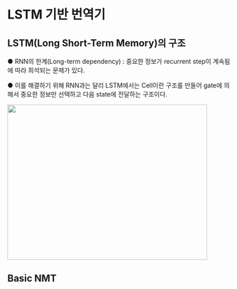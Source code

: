 # LSTM 기반 번역기
## LSTM(Long Short-Term Memory)의 구조  
● RNN의 한계(Long-term dependency) : 중요한 정보가 recurrent step이 계속됨에 따라 희석되는 문제가 있다.

● 이를 해결하기 위해 RNN과는 달리 LSTM에서는 Cell이란 구조를 만들어 gate에 의해서 중요한 정보만 선택하고 다음 state에 전달하는 구조이다.  

<img src="https://user-images.githubusercontent.com/98728682/153707834-2ae2ae2d-3a19-4ce7-ba83-c38967ad4dff.png" width="450" height="350">  

## Basic NMT
